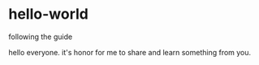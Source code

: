 # hello-world
following the guide

hello everyone. it's honor for me to share and learn something from you.
